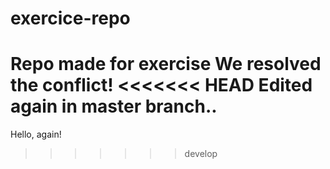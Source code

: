 # exercice-repo
Repo made for exercise
We resolved the conflict!
<<<<<<< HEAD
Edited again in master branch..
=======
Hello, again!
>>>>>>> develop
